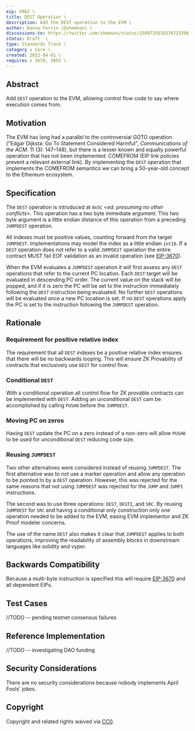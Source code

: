 ```yaml
---
eip: 4962 \
title: DEST Operation \
description: Add the DEST operation to the EVM \
author: Danno Ferrin (@shemnon) \
discussions-to: https://twitter.com/shemnon/status/1509725635576725506 \
status: Draft  \
type: Standards Track \
category : Core \
created: 2022-04-01 \
requires : 3670, 3855 \
---
```


## Abstract

Add `DEST` operation to the EVM, allowing control flow code to say where execution comes from.

## Motivation

The EVM has long had a parallel to the controversial GOTO operation ("Edgar Dijksta: Go To Statement
Considered Harmful", *Communications of the ACM.* 11 (3): 147–148), but there is a lesser known and
equally powerful operation that has not been implemented: COMEFROM (EIP link policies prevent a
relevant external link). By implementing the `DEST` operation that implements the COMEFROM semantics
we can bring a 50-year-old concept to the Ethereum ecosystem.

## Specification

The `DEST` operation is introduced at `0x5C` _&lt;ed. presuming no other conflicts&gt;_. This
operation has a two byte immediate argument. This two byte argument is a little endian distance of
this operation from a preceding `JUMPDEST` operation.

All indexes must be positive values, counting forward from the target `JUMPDEST`. Implementations
may model the index as a little endian `int16`. If a `DEST` operation does not refer to a
valid `JUMPDEST` operation the entire contract MUST fail EOF validation as an invalid operation
(see [EIP-3670](https://eips.ethereum.org/EIPS/eip-3670)).

When the EVM evaluates a `JUMPDEST` operation it will first assess any `DEST` operations that refer
to the current PC location. Each `DEST` target will be evaluated in descending PC order. The current
value on the stack will be popped, and if it is zero the PC will be set to the instruction
immediately following the `DEST` instruction being evaluated. No further `DEST`
operations will be evaluated once a new PC location is set. If no `DEST` operations apply the PC is
set to the instruction following the `JUMPDEST` operation.

## Rationale

### Requirement for positive relative index

The requirement that all `DEST` indexes be a positive relative index ensures that there will be no
backwards looping. This will ensure ZK Provability of contracts that exclusively use `DEST`
for control flow.

### Conditional `DEST`

With a conditional operation all control flow for ZK provable contracts can be implemented
with `DEST`. Adding an unconditional `DEST` cam be accomplished by calling `PUSH0` before
the `JUMPDEST`.

### Moving PC on zeros

Having `DEST` update the PC on a zero instead of a non-zero will allow `PUSH0` to be used for
unconditional `DEST` reducing code size.

### Reusing `JUMPDEST`

Two other alternatives were considered instead of reusing `JUMPDEST`. The first alternative was to
not use a marker operation and allow any operation to be pointed to by a `DEST` operation. However,
this was rejected for the same reasons that not using `JUMPDEST` was rejected for the `JUMP`
and `JUMPI` instructions. <!-- ed. What were these reasons? op. Nobody knows. -->

The second was to use three operations: `DEST`, `DESTI`, and `SRC`. By reusing `JUMPDEST`
for `SRC` and having a conditional only construction only one operation needed to be added to the
EVM, easing EVM implementor and ZK Proof modeler concerns.

The use of the name `DEST` also makes it clear that `JUMPDEST` applies to both operations, improving
the readability of assembly blocks in downstream languages like solidity and vyper.

## Backwards Compatibility

Because a multi-byte instruction is specified this will
require [EIP-3670](https://eips.ethereum.org/EIPS/eip-3670) and all dependent EIPs.

## Test Cases

//TODO -- pending testnet consensus failures

## Reference Implementation

//TODO -- investigating DAO funding

## Security Considerations

There are no security considerations because nobody implements April Fools' jokes.

## Copyright

Copyright and related rights waived via [CC0](https://creativecommons.org/publicdomain/zero/1.0/).
